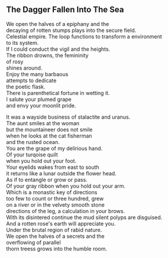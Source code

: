The Dagger Fallen Into The Sea
------------------------------
We open the halves of a epiphany and the  
decaying of rotten stumps plays into the secure field.  
Celestial empire. The loop functions to transform a environment  
to its system.  
If I could conduct the vigil and the heights.  
The ribbon drowns, the femininity  
of rosy  
shines around.  
Enjoy the many barbaous  
attempts to dedicate  
the poetic flask.  
There is parenthetical fortune in wetting it.  
I salute your plumed grape  
and envy your moonlit pride.  
  
It was a wayside business of stalactite and uranus.  
The aunt smiles at the woman  
but the mountaineer does not smile  
when he looks at the cat fisherman  
and the rusted ocean.  
You are the grape of my delirious hand.  
Of your turqoise quilt  
when you hold out your foot.  
Your eyelids wakes from east to south  
it returns like a lunar outside the flower head.  
As if to entangle or grow or pass.  
Of your gray ribbon when you hold out your arm.  
Which is a monastic key of directions  
too few to count or three hundred, grew  
on a river or in the velvety smooth stone  
directions of the leg, a calculation in your brows.  
With its disintered continue the mud silent polyps are disguised.  
And a rotten rose's earth will appreciate you.  
Under the brutal region of rabid nature.  
We open the halves of a secrets and the  
overflowing of parallel  
thorn treess grows into the humble room.  
